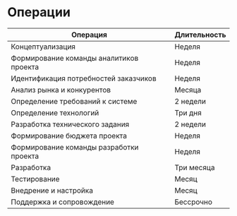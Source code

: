 # Операции
|Операция|Длительность|
|---|---|
|Концептуализация   | Неделя   |
|Формирование команды аналитиков проекта   | Неделя |
|Идентификация потребностей заказчиков   | Неделя   |
|Анализ рынка и конкурентов   | Месяца   |
|Определение требований к системе   | 2 недели   |
|Определение технологий	   | Три дня   |
|Разработка технического задания   | 2 недели   |
|Формирование бюджета проекта   | Неделя |
|Формирование команды разработки проекта   | Неделя |
|Разработка   | Три месяца   |
|Тестирование   | Месяц   |
|Внедрение и настройка   | Месяц   |
|Поддержка и сопровождение   | Бессрочно   |
